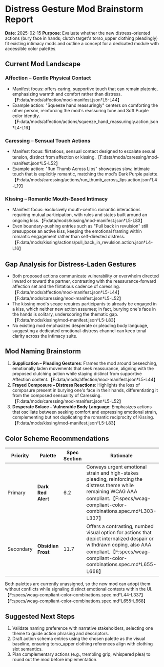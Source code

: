 # Distress Gesture Mod Brainstorm Report

**Date**: 2025-02-15
**Purpose**: Evaluate whether the new distress-oriented actions (bury face in hands; clutch target's torso_upper clothing pleadingly) fit existing intimacy mods and outline a concept for a dedicated module with accessible color palettes.

## Current Mod Landscape

### Affection – Gentle Physical Contact
- Manifest focus: offers caring, supportive touch that can remain platonic, emphasizing warmth and comfort rather than distress.【F:data/mods/affection/mod-manifest.json†L5-L44】
- Example action: "Squeeze hand reassuringly" centers on comforting the other person, reinforcing the mod's reassuring tone and Soft Purple color identity.【F:data/mods/affection/actions/squeeze_hand_reassuringly.action.json†L4-L16】

### Caressing – Sensual Touch Actions
- Manifest focus: flirtatious, sensual contact designed to escalate sexual tension, distinct from affection or kissing.【F:data/mods/caressing/mod-manifest.json†L5-L52】
- Example action: "Run Thumb Across Lips" showcases slow, intimate touch that is explicitly romantic, matching the mod's Dark Purple palette.【F:data/mods/caressing/actions/run_thumb_across_lips.action.json†L4-L19】

### Kissing – Romantic Mouth-Based Intimacy
- Manifest focus: exclusively mouth-centric romantic interactions requiring mutual participation, with rules and states built around an ongoing kiss.【F:data/mods/kissing/mod-manifest.json†L5-L83】
- Even boundary-pushing entries such as "Pull back in revulsion" still presuppose an active kiss, keeping the emotional framing within romantic engagement rather than self-directed distress.【F:data/mods/kissing/actions/pull_back_in_revulsion.action.json†L4-L16】

## Gap Analysis for Distress-Laden Gestures
- Both proposed actions communicate vulnerability or overwhelm directed inward or toward the partner, contrasting with the reassurance-forward affection set and the flirtatious cadence of caressing.【F:data/mods/affection/mod-manifest.json†L5-L44】【F:data/mods/caressing/mod-manifest.json†L5-L52】
- The kissing mod's scope requires participants to already be engaged in a kiss, which neither new action assumes; in fact, burying one's face in the hands is solitary, underscoring the thematic gap.【F:data/mods/kissing/mod-manifest.json†L5-L83】
- No existing mod emphasizes desperate or pleading body language, suggesting a dedicated emotional-distress channel can keep tonal clarity across the intimacy suite.

## Mod Naming Brainstorm
1. **Supplication – Pleading Gestures**: Frames the mod around beseeching, emotionally laden movements that seek reassurance, aligning with the proposed clutching action while staying distinct from supportive Affection content.【F:data/mods/affection/mod-manifest.json†L5-L44】
2. **Frayed Composure – Distress Reactions**: Highlights the loss of composure present in burying one's face in their hands, differentiating it from the composed sensuality of Caressing.【F:data/mods/caressing/mod-manifest.json†L5-L52】
3. **Desperate Solace – Vulnerable Body Language**: Emphasizes actions that oscillate between seeking comfort and expressing emotional strain, complementing but not duplicating the romantic reciprocity of Kissing.【F:data/mods/kissing/mod-manifest.json†L5-L83】

## Color Scheme Recommendations

| Priority | Palette | Spec Section | Rationale |
| --- | --- | --- | --- |
| Primary | **Dark Red Alert** | 6.2 | Conveys urgent emotional strain and high-stakes pleading, reinforcing the distress theme while remaining WCAG AAA compliant.【F:specs/wcag-compliant-color-combinations.spec.md†L303-L337】 |
| Secondary | **Obsidian Frost** | 11.7 | Offers a contrasting, numbed visual option for actions that depict internalized despair or withdrawn coping, also AAA compliant.【F:specs/wcag-compliant-color-combinations.spec.md†L655-L668】 |

Both palettes are currently unassigned, so the new mod can adopt them without conflicts while signaling distinct emotional contexts within the UI.【F:specs/wcag-compliant-color-combinations.spec.md†L44-L337】【F:specs/wcag-compliant-color-combinations.spec.md†L655-L668】

## Suggested Next Steps
1. Validate naming preference with narrative stakeholders, selecting one theme to guide action phrasing and descriptors.
2. Draft action schema entries using the chosen palette as the visual baseline, ensuring torso_upper clothing references align with clothing slot semantics.
3. Plan complementary actions (e.g., trembling grip, whispered plea) to round out the mod before implementation.
